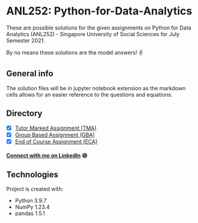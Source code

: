 # ANL252: Python-for-Data-Analytics
These are possible solutions for the given assignments on Python for Data Analytics (ANL252) - Singapore University of Social Sciences for July Semester 2021.

By no means these solutions are the model answers! :v:

## General info
The solution files will be in jupyter notebook extension as the markdown cells allows for an easier reference to the questions and equations.

## Directory
- [x] [Tutor Marked Assignment (TMA)](https://github.com/SharilAli/ANL252---Python-for-Data-Analytics/tree/main/TMA) 
- [x] [Group Based Assignment (GBA)](https://github.com/SharilAli/ANL252---Python-for-Data-Analytics/tree/main/GBA)
- [x] [End of Course Assignment (ECA)](https://github.com/SharilAli/ANL252---Python-for-Data-Analytics/tree/main/ECA)

#### [Connect with me on LinkedIn](https://www.linkedin.com/in/sharil-ali-74121411a/) :smile:

## Technologies
Project is created with:
* Python 3.9.7
* NumPy 1.23.4
* pandas 1.5.1
